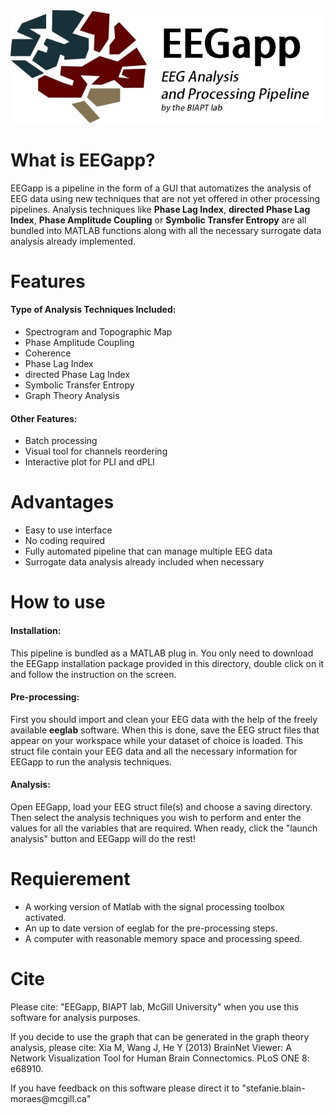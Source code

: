 <img src="https://github.com/BIAPT/EEGapp/blob/master/EEG%20Pipeline/Documentation/LOGO_BG.jpg?"/>
<h1>What is EEGapp?</h1>
<p>EEGapp is a pipeline in the form of a GUI that automatizes the analysis of EEG data using new techniques that are not yet offered in other processing pipelines. Analysis techniques like <b>Phase Lag Index</b>, <b>directed Phase Lag Index</b>, <b>Phase Amplitude Coupling</b> or <b>Symbolic Transfer Entropy</b> are all bundled into MATLAB functions along with all the necessary surrogate data analysis already implemented.</p>
<h1>Features</h1>
<h4>Type of Analysis Techniques Included: </h4>
<ul>
<li>Spectrogram and Topographic Map</li>
<li>Phase Amplitude Coupling</li>
<li>Coherence</li>
<li>Phase Lag Index</li>
<li>directed Phase Lag Index</li>
<li>Symbolic Transfer Entropy</li>
<li>Graph Theory Analysis</li>
</ul>
<h4>Other Features: </h4>
<ul>
<li>Batch processing</li>
<li>Visual tool for channels reordering</li>
<li>Interactive plot for PLI and dPLI</li>
</ul>
<h1>Advantages</h1>
<ul>
<li>Easy to use interface</li>
<li>No coding required</li>
<li>Fully automated pipeline that can manage multiple EEG data</li>
<li>Surrogate data analysis already included when necessary</li>
</ul>
<h1>How to use</h1>
<h4>Installation:</h4>
<p> This pipeline is bundled as a MATLAB plug in. You only need to download the EEGapp installation package provided in this directory, double click on it and follow the instruction on the screen.</p>
<h4>Pre-processing:</h4>
<p>First you should import and clean your EEG data with the help of the freely available <b>eeglab</b> software. When this is done, save the EEG struct files that appear on your workspace while your dataset of choice is loaded. This struct file contain your EEG data and all the necessary information for EEGapp to run the analysis techniques.</p>
<h4>Analysis:</h4>
<p> Open EEGapp, load your EEG struct file(s) and choose a saving directory. Then select the analysis techniques you wish to perform and enter the values for all the variables that are required. When ready, click the "launch analysis" button and EEGapp will do the rest!</p>
<h1>Requierement</h1>
<ul>
<li>A working version of Matlab with the signal processing toolbox activated.</li>
<li>An up to date version of eeglab for the pre-processing steps.</li>
<li>A computer with reasonable memory space and processing speed.</li>
</ul>
<h1>Cite</h1>
<p> Please cite: "EEGapp, BIAPT lab, McGill University" when you use this software for analysis purposes.</p>
<p> If you decide to use the graph that can be generated in the graph theory analysis, please cite:
Xia M, Wang J, He Y (2013) BrainNet Viewer: A Network Visualization Tool for Human Brain Connectomics. PLoS ONE 8: e68910.</p>
<p>If you have feedback on this software please direct it to "stefanie.blain-moraes@mcgill.ca"</p>
